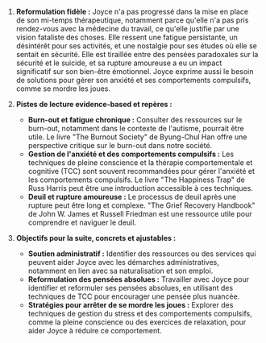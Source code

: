 1) **Reformulation fidèle :**
Joyce n'a pas progressé dans la mise en place de son mi-temps thérapeutique, notamment parce qu'elle n'a pas pris rendez-vous avec la médecine du travail, ce qu'elle justifie par une vision fataliste des choses. Elle ressent une fatigue persistante, un désintérêt pour ses activités, et une nostalgie pour ses études où elle se sentait en sécurité. Elle est tiraillée entre des pensées paradoxales sur la sécurité et le suicide, et sa rupture amoureuse a eu un impact significatif sur son bien-être émotionnel. Joyce exprime aussi le besoin de solutions pour gérer son anxiété et ses comportements compulsifs, comme se mordre les joues.

2) **Pistes de lecture evidence-based et repères :**
   - **Burn-out et fatigue chronique :** Consulter des ressources sur le burn-out, notamment dans le contexte de l'autisme, pourrait être utile. Le livre "The Burnout Society" de Byung-Chul Han offre une perspective critique sur le burn-out dans notre société.
   - **Gestion de l'anxiété et des comportements compulsifs :** Les techniques de pleine conscience et la thérapie comportementale et cognitive (TCC) sont souvent recommandées pour gérer l'anxiété et les comportements compulsifs. Le livre "The Happiness Trap" de Russ Harris peut être une introduction accessible à ces techniques.
   - **Deuil et rupture amoureuse :** Le processus de deuil après une rupture peut être long et complexe. "The Grief Recovery Handbook" de John W. James et Russell Friedman est une ressource utile pour comprendre et naviguer le deuil.

3) **Objectifs pour la suite, concrets et ajustables :**
   - **Soutien administratif :** Identifier des ressources ou des services qui peuvent aider Joyce avec les démarches administratives, notamment en lien avec sa naturalisation et son emploi.
   - **Reformulation des pensées absolues :** Travailler avec Joyce pour identifier et reformuler ses pensées absolues, en utilisant des techniques de TCC pour encourager une pensée plus nuancée.
   - **Stratégies pour arrêter de se mordre les joues :** Explorer des techniques de gestion du stress et des comportements compulsifs, comme la pleine conscience ou des exercices de relaxation, pour aider Joyce à réduire ce comportement.